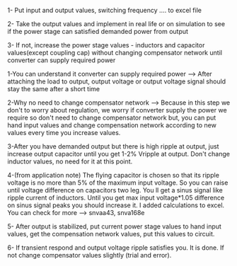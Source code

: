 1- Put input and output values, switching frequency .... to excel file

2- Take the output values and implement in real life or on simulation to see if the power stage can satisfied demanded power from output

3- If not, increase the power stage values - inductors and capacitor values(except coupling cap) without changing compensator network until converter can 
   supply required power
   
   1-You can understand it converter can supply required power --> After attaching the load to output, output voltage or output voltage signal should stay the same after a          short time

   2-Why no need to change compensator network --> Because in this step we don't to worry about regulation, we worry if converter supply the power we require so don't need to 
    change compensator network but, you can put hand input values and change compensation network according to new values every time you increase values.

   3-After you have demanded output but there is high ripple at output, just increase output capacitor until you get 1-2% Vripple at output. Don't change inductor values, no        need for it at this point.

4-(from application note) The flying capacitor is chosen so that its ripple voltage is no more than 5% of the maximum input voltage. So you can raise until voltage difference on capacitors two leg. You ll get a sinus signal like ripple current of inductors. Until you get max input voltage*1.05 difference on sinus signal peaks you should increase it. I added calculations to excel. You can check for more --> snvaa43, snva168e

5- After output is stabilized, put current power stage values to hand input values, get the compensation network values, put this values to circuit.

6- If transient respond and output voltage ripple satisfies you. It is done. If not change compensator values slightly (trial and error).
